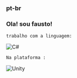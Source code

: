 ### **pt-br**
### Ola! sou fausto!
    trabalho com a linguagem:
    

![C#](https://img.shields.io/badge/C%23-239120?style=for-the-badge&logo=c-sharp&logoColor=white)
    
    Na plataforma :


![Unity](https://img.shields.io/badge/Unity-100000?style=for-the-badge&logo=unity&logoColor=white)





<!--
**otsuaf17/otsuaf17** is a ✨ _special_ ✨ repository because its `README.md` (this file) appears on your GitHub profile.

Here are some ideas to get you started:

- 🔭 I’m currently working on ...
- 🌱 I’m currently learning ...
- 👯 I’m looking to collaborate on ...
- 🤔 I’m looking for help with ...
- 💬 Ask me about ...
- 📫 How to reach me: ...
- 😄 Pronouns: ...
- ⚡ Fun fact: ...
-->

